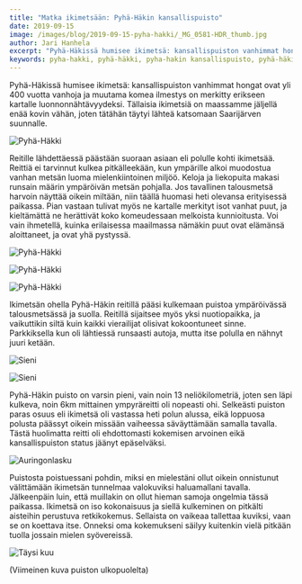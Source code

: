 ```yaml
---
title: "Matka ikimetsään: Pyhä-Häkin kansallispuisto"
date: 2019-09-15
image: /images/blog/2019-09-15-pyha-hakki/_MG_0581-HDR_thumb.jpg
author: Jari Hanhela
excerpt: "Pyhä-Häkissä humisee ikimetsä: kansallispuiston vanhimmat hongat ovat yli 400 vuotta vanhoja ja muutama komea ilmestys on merkitty erikseen kartalle luonnonnähtävyydeksi. Tällaisia ikimetsiä on maassamme jäljellä enää kovin vähän, joten tätähän täytyi lähteä katsomaan Saarijärven suunnalle."
keywords: pyha-hakki, pyhä-häkki, pyha-hakin kansallispuisto, pyhä-häkin kansallispuisto,
---
```


Pyhä-Häkissä humisee ikimetsä: kansallispuiston vanhimmat hongat ovat yli 400 vuotta vanhoja ja muutama komea ilmestys on merkitty erikseen kartalle luonnonnähtävyydeksi. Tällaisia ikimetsiä on maassamme jäljellä enää kovin vähän, joten tätähän täytyi lähteä katsomaan Saarijärven suunnalle.

![Pyhä-Häkki](/images/blog/2019-09-15-pyha-hakki/_MG_0202_thumb.jpg)

Reitille lähdettäessä päästään suoraan asiaan eli polulle kohti ikimetsää. Reittiä ei tarvinnut kulkea pitkälleekään, kun ympärille alkoi muodostua vanhan metsän luoma mielenkiintoinen miljöö. Keloja ja liekopuita makasi runsain määrin ympäröivän metsän pohjalla. Jos tavallinen talousmetsä harvoin näyttää oikein miltään, niin täällä huomasi heti olevansa erityisessä paikassa. Pian vastaan tulivat myös ne kartalle merkityt isot vanhat puut, ja kieltämättä ne herättivät koko komeudessaan melkoista kunnioitusta. Voi vain ihmetellä, kuinka erilaisessa maailmassa nämäkin puut ovat elämänsä aloittaneet, ja ovat yhä pystyssä.

![Pyhä-Häkki](/images/blog/2019-09-15-pyha-hakki/_MG_0536_thumb.jpg)

![Pyhä-Häkki](/images/blog/2019-09-15-pyha-hakki/_MG_0332_thumb.jpg)

![Pyhä-Häkki](/images/blog/2019-09-15-pyha-hakki/_MG_0447_thumb.jpg)

Ikimetsän ohella Pyhä-Häkin reitillä pääsi kulkemaan puistoa ympäröivässä talousmetsässä ja suolla. Reitillä sijaitsee myös yksi nuotiopaikka, ja vaikuttikin siltä kuin kaikki vierailijat olisivat kokoontuneet sinne. Parkkiksella kun oli lähtiessä runsaasti autoja, mutta itse polulla en nähnyt juuri ketään. 

![Sieni](/images/blog/2019-09-15-pyha-hakki/_MG_0451_thumb.jpg)

![Sieni](/images/blog/2019-09-15-pyha-hakki/_MG_0429_thumb.jpg)

Pyhä-Häkin puisto on varsin pieni, vain noin 13 neliökilometriä, joten sen läpi kulkeva, noin 6km mittainen ympyräreitti oli nopeasti ohi. Selkeästi puiston paras osuus eli ikimetsä oli vastassa heti polun alussa, eikä loppuosa polusta päässyt oikein missään vaiheessa säväyttämään samalla tavalla. Tästä huolimatta reitti oli ehdottomasti kokemisen arvoinen eikä kansallispuiston status jäänyt epäselväksi.

![Auringonlasku](/images/blog/2019-09-15-pyha-hakki/_MG_0581-HDR_thumb.jpg)

Puistosta poistuessani pohdin, miksi en mielestäni ollut oikein onnistunut välittämään ikimetsän tunnelmaa valokuviksi haluamallani tavalla. Jälkeenpäin luin, että muillakin on ollut hieman samoja ongelmia tässä paikassa. Ikimetsä on iso kokonaisuus ja siellä kulkeminen on pitkälti aisteihin perustuva retkikokemus. Sellaista on vaikeaa tallettaa kuviksi, vaan se on koettava itse. Onneksi oma kokemukseni säilyy kuitenkin vielä pitkään tuolla jossain mielen syövereissä.

![Täysi kuu](/images/blog/2019-09-15-pyha-hakki/_MG_0656-HDR_thumb.jpg)

(Viimeinen kuva puiston ulkopuolelta)